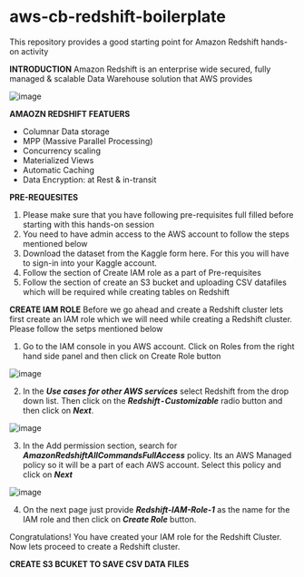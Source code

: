 # aws-cb-redshift-boilerplate
This repository provides a good starting point for Amazon Redshift hands-on activity

**INTRODUCTION**
Amazon Redshift is an enterprise wide secured, fully managed & scalable Data Warehouse solution that AWS provides

![image](https://user-images.githubusercontent.com/17497381/166972051-c4d404a4-1192-424c-aeb9-b4880ff9f5fc.png)

**AMAOZN REDSHIFT FEATUERS**
- Columnar Data storage
- MPP (Massive Parallel Processing)
- Concurrency scaling
- Materialized Views
- Automatic Caching
- Data Encryption: at Rest & in-transit

**PRE-REQUESITES**
1. Please make sure that you have following pre-requisites full filled before starting with this hands-on session 
2. You need to have admin access to the AWS account to follow the steps mentioned below
3. Download the dataset from the Kaggle form here. For this you will have to sign-in into your Kaggle account.
4. Follow the section of Create IAM role as a part of Pre-requisites 
5. Follow the section of create an S3 bucket and uploading CSV datafiles which will be required while creating tables on Redshift

**CREATE IAM ROLE**
Before we go ahead and create a Redshift cluster lets first create an IAM role which we will need while creating a Redshift cluster. Please follow the setps mentioned below

1. Go to the IAM console in you AWS account. Click on Roles from the right hand side panel and then click on Create Role button

![image](https://user-images.githubusercontent.com/17497381/166972604-23fa1051-1b66-4766-837b-226a43474628.png)

2. In the _**Use cases for other AWS services**_ select Redshift from the drop down list. Then click on the _**Redshift - Customizable**_ radio button and then click on _**Next**_.

![image](https://user-images.githubusercontent.com/17497381/166972664-1baf4a4f-f5ef-4705-a1e9-d84df717adc8.png)

3. In the Add permission section, search for _**AmazonRedshiftAllCommandsFullAccess**_ policy. Its an AWS Managed policy so it will be a part of each AWS account. Select this policy and click on _**Next**_

![image](https://user-images.githubusercontent.com/17497381/166973961-9a2210a3-4df5-4b43-85a1-f14f5fefdd4f.png)

4. On the next page just provide _**Redshift-IAM-Role-1**_ as the name for the IAM role and then click on _**Create Role**_ button.

Congratulations! You have created your IAM role for the Redshift Cluster. Now lets proceed to create a Redshift cluster.

**CREATE S3 BCUKET TO SAVE CSV DATA FILES**

